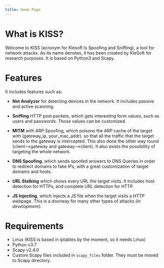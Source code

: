 ```yaml
---
title: Home Page
---
```


# What is KISS?
Welcome to KISS (acronym for Klesoft Is Spoofing and Sniffing), a tool for network attacks. As its name denotes, it has been created by KleSoft for research purposes. It is based on Python3 and Scapy.

# Features
 It includes features such as:
 - **Net Analyzer** for detecting devices in the network. It includes passive and active scanning.

 - **Sniffing** HTTP post packets, which gets interesting form values, such as users and passwords. Those values can be customized.

 - **MITM** with ARP Spoofing, which poisons the ARP cache of the target with (gateway_ip, your_mac_addr). so that all the traffic that the target sends to the gateway is intercepted. This also done the other way round (client-->gateway and gateway-->client). It also exists the possibility of targeting the whole network.  

 - **DNS Spoofing**, which sends spoofed answers to DNS Queries in order to redirect domains to fake IPs, with a great customization of target domains and hosts.

 - **URL Stalking** which shows every URL the target visits. It includes host detection for HTTPs, and complete URL detection for HTTP.

 - **JS Injecting**, which injects a JS file when the target visits a HTTP webpage. This is a doorway for many other types of attacks *(in development).*



# Requirements
- Linux (KISS is based in iptables by the moment, so it needs Linux)
- Python v3.7
- Scapy v2.4.0
- Custom Scapy files included in `scapy_files` folder. They must be moved to Scapy directory.
